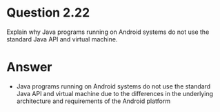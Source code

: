 # Question 2.22 #

Explain why Java programs running on Android systems do not use the
standard Java API and virtual machine.

# Answer #

- Java programs running on Android systems do not use the standard Java API and virtual machine due to the differences in the underlying architecture and requirements of the Android platform
